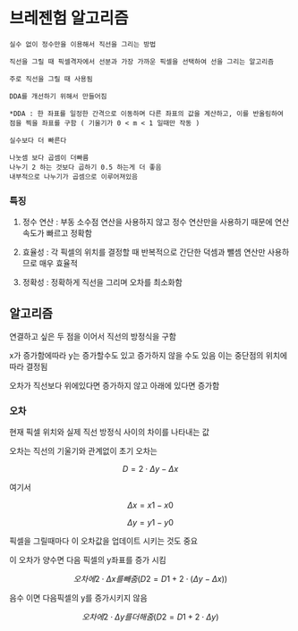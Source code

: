 # 브레젠험 알고리즘

    실수 없이 정수만을 이용해서 직선을 그리는 방법
    
    직선을 그릴 때 픽셀격자에서 선분과 가장 가까운 픽셀을 선택하여 선을 그리는 알고리즘

    주로 직선을 그릴 때 사용됨

    DDA를 개선하기 위해서 만들어짐

    *DDA : 한 좌표를 일정한 간격으로 이동하며 다른 좌표의 값을 계산하고, 이를 반올림하여 점을 찍을 좌표를 구함 ( 기울기가 0 < m < 1 일때만 작동 )

    실수보다 더 빠른다

    나눗셈 보다 곱셈이 더빠름
    나누기 2 하는 것보다 곱하기 0.5 하는게 더 좋음
    내부적으로 나누기가 곱셈으로 이루어져있음

### 특징
1. 정수 연산 : 부동 소수점 연산을 사용하지 않고 정수 연산만을 사용하기 때문에 연산 속도가 빠르고 정확함

2. 효율성 : 각 픽셀의 위치를 결정할 때 반복적으로 간단한 덕셈과 뺄셈 연산만 사용하므로 매우 효율적

3. 정확성 : 정확하게 직선을 그리며 오차를 최소화함

## 알고리즘
연결하고 싶은 두 점을 이어서 직선의 방정식을 구함

x가 증가함에따라 y는 증가할수도 있고 증가하지 않을 수도 있음 이는 중단점의 위치에 따라 결정됨

오차가 직선보다 위에있다면 증가하지 않고 아래에 있다면 증가함

### 오차

현재 픽셀 위치와 실제 직선 방정식 사이의 차이를 나타내는 값

오차는 직선의 기울기와 관계없이 초기 오차는

$$
D = 2 \cdot \Delta y - \Delta x
$$

여기서

$$
\Delta x = x1 - x0
$$

$$
\Delta y = y1 - y0
$$

픽셀을 그릴때마다 이 오차값을 업데이트 시키는 것도 중요

이 오차가 양수면 다음 픽셀의 y좌표를 증가 시킴

$$
오차에 2 \cdot \Delta x 를 빼줌 ( D2 = D1 + 2 \cdot ( \Delta y - \Delta x ) )
$$

음수 이면 다음픽셀의 y를 증가시키지 않음

$$
오차에 2 \cdot \Delta y 를 더해줌  ( D2 = D1 + 2 \cdot \Delta y )
$$

